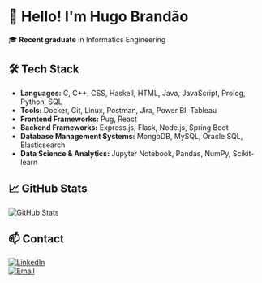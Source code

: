 # 👋 Hello! I'm Hugo Brandão  

🎓 **Recent graduate** in Informatics Engineering  

## 🛠️ Tech Stack  
- **Languages:** C, C++, CSS, Haskell, HTML, Java, JavaScript, Prolog, Python, SQL  
- **Tools:** Docker, Git, Linux, Postman, Jira, Power BI, Tableau  
- **Frontend Frameworks:** Pug, React  
- **Backend Frameworks:** Express.js, Flask, Node.js, Spring Boot  
- **Database Management Systems:** MongoDB, MySQL, Oracle SQL, Elasticsearch  
- **Data Science & Analytics:** Jupyter Notebook, Pandas, NumPy, Scikit-learn  

## 📈 GitHub Stats  
![GitHub Stats](https://github-readme-stats.vercel.app/api?username=Private-053&show_icons=true&theme=dark)  

## 📫 Contact  
[![LinkedIn](https://img.shields.io/badge/LinkedIn-Profile-blue?logo=linkedin)](https://www.linkedin.com/in/hugojbrandao/)  
[![Email](https://img.shields.io/badge/Email-Contact-red?logo=gmail)](mailto:hugojbrandao@gmail.com)  
